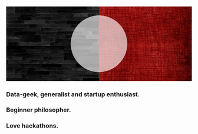![Alt Text](https://github.com/Feliren88/Feliren88/blob/master/Feliren(2).gif)

### Data-geek, generalist and startup enthusiast.

### Beginner philosopher.

### Love hackathons.

<!--
**Feliren88/Feliren88** is a ✨ _special_ ✨ repository because its `README.md` (this file) appears on your GitHub profile.

Here are some ideas to get you started:

- 🔭 I’m currently working on ...
- 🌱 I’m currently learning ...
- 👯 I’m looking to collaborate on ...
- 🤔 I’m looking for help with ...
- 💬 Ask me about ...
- 📫 How to reach me: ...
- 😄 Pronouns: ...
- ⚡ Fun fact: ...

![Feliren's github stats](https://github-readme-stats.vercel.app/api?username=Feliren88&count_private=true&show_icons=true&theme=dracula)

-->
